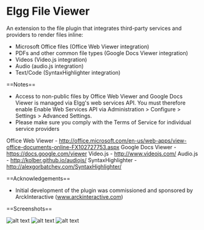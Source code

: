 Elgg File Viewer
================

An extension to the file plugin that integrates third-party services
and providers to render files inline:

* Microsoft Office files (Office Web Viewer integration)
* PDFs and other common file types (Google Docs Viewer integration)
* Videos (Video.js integration)
* Audio (audio.js integration)
* Text/Code (SyntaxHighlighter integration)


==Notes==

* Access to non-public files by Office Web Viewer and
Google Docs Viewer is managed via Elgg's web services API. You must therefore
enable Enable Web Services API via Administration > Configure > Settings >
Advanced Settings.
* Please make sure you comply with the Terms of Service for individual service
providers

Office Web Viewer - http://office.microsoft.com/en-us/web-apps/view-office-documents-online-FX102727753.aspx
Google Docs Viewer - https://docs.google.com/viewer
Video.js - http://www.videojs.com/
Audio.js - http://kolber.github.io/audiojs/
SyntaxHighlighter - http://alexgorbatchev.com/SyntaxHighlighter/


==Acknowledgements==

* Initial development of the plugin was commissioned and sponsored by
ArckInteractive (www.arckinteractive.com)


==Screenshots==

![alt text](https://raw.github.com/hypeJunction/elgg_file_viewer/master/screenshots/pdf.png "PDF")
![alt text](https://raw.github.com/hypeJunction/elgg_file_viewer/master/screenshots/powerpoint.png "Powerpoint")
![alt text](https://raw.github.com/hypeJunction/elgg_file_viewer/master/screenshots/video.jpg "Video")